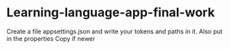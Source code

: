 # Learning-language-app-final-work

Create a file appsettings.json and write your tokens and paths in it. Also put in the properties Copy if newer
